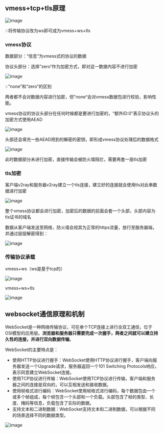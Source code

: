 ## vmess+tcp+tls原理

![image](https://github.com/user-attachments/assets/3e9def8b-f723-4d4c-baf5-2389d31c4c4a)



<aside>
💡将传输协议改为ws即可成为vmess+ws+tls

</aside>

### vmess协议

数据部分：“信息”为vmess式的协议的数据

协议头部分：选择”zero“作为加密方式，即对这一数据内容不进行加密

![image](https://github.com/user-attachments/assets/b7591d4a-f40f-4574-b1f9-35ce9ee48098)

<aside>
💡“none”和“zero”的区别

两者都不会对数据内容进行加密，但”none“会对vmess数据包进行校验，影响性能。

</aside>

vmess协议的协议头部分在任何时候都是要进行加密的，“额外ID:0”表示协议头的加密方式使用AEAD

![image](https://github.com/user-attachments/assets/b4eec94b-4bdb-4ad5-a085-d70f4f957547)

头部还会填充一些AEAD用到的解密的密钥，即形成vmess协议处理后的数据格式

![image](https://github.com/user-attachments/assets/c3e7909b-cefd-4baf-a24d-22ed5debd99c)

此时数据部分未进行加密，直接传输会被防火墙阻拦，需要再套一层tls加密

### tls加密

客户端v2ray和服务器v2ray建立一个tls连接，建立好的连接就会使用tls对此串数据进行加密

![image](https://github.com/user-attachments/assets/2898be1a-b0ed-4d7f-bd6f-9ba9c648f36e)

整个vmess协议都会进行加密，加密后的数据的前面会套一个头部，头部内容为tls证书的域名

数据从客户端发送至网络，防火墙会视其为正常的https流量，放行至服务器端，并通过层层解密得到：

![image](https://github.com/user-attachments/assets/587b8fd8-5441-4539-81f1-3d6c8ab5ddae)

### 传输协议承载

vmess+ws（ws是基于tcp的）

![image](https://github.com/user-attachments/assets/3cd7bda6-2034-4e76-9a4b-80b9ce428e01)

vmess+ws+tls

![image](https://github.com/user-attachments/assets/09633d15-43b8-4660-bc0c-81f9394dc271)

## websocket通信原理和机制

WebSocket是一种网络传输协议，可在单个TCP连接上进行全双工通信，位于OSI模型的应用层。**浏览器和服务器只需要完成一次握手，两者之间就可以建立持久性的连接，并进行双向数据传输**。

WebSocket的主要特点是：
- 使用HTTP协议进行握手：WebSocket使用HTTP协议进行握手，客户端向服务器发送一个Upgrade请求，服务器返回一个101 Switching Protocols响应，表示同意建立WebSocket连接。
- 使用TCP协议进行传输：WebSocket使用TCP协议进行传输，客户端和服务器之间的连接是双向的，可以互相发送和接收数据。
- 使用帧格式进行编码：WebSocket使用帧格式进行编码，每个数据包由一个或多个帧组成，每个帧包含一个头部和一个负载。头部包含了帧的类型、长度、掩码等信息，负载包含了实际的数据。
- 支持文本和二进制数据：WebSocket支持文本和二进制数据，可以根据不同的场景选择不同的数据类型。

![image](https://github.com/user-attachments/assets/edea412f-cbce-4890-b85b-285081f93360)

